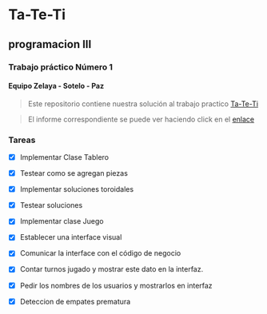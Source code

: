  # Ta-Te-Ti
 ## programacion III 
 ### Trabajo práctico Número 1

 #### Equipo Zelaya - Sotelo - Paz

> Este repositorio contiene nuestra solución al trabajo practico [Ta-Te-Ti](https://drive.google.com/file/d/1Ek8s1v4pN6Ab6psw-5kJSV_FKp-pnvM7/view?usp=sharing) 

> El informe correspondiente se puede ver haciendo click en el [enlace](https://drive.google.com/file/d/1sCE9_BUtjz-bjMGa1fF1hqCvL8wfUqo0/view?usp=sharing)
 
 ### Tareas

- [x] Implementar Clase Tablero
- [x] Testear como se agregan piezas
- [x] Implementar soluciones toroidales
- [x] Testear soluciones
- [x] Implementar clase Juego
- [x] Establecer una interface visual
- [x] Comunicar la interface con el código de negocio
- [x] Contar turnos jugado y mostrar este dato en la interfaz. 
- [x] Pedir los nombres de los usuarios y mostrarlos en interfaz
- [x] Deteccion de empates prematura

